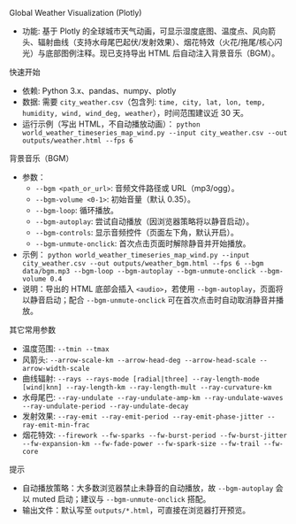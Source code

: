 Global Weather Visualization (Plotly)

- 功能: 基于 Plotly 的全球城市天气动画，可显示湿度底图、温度点、风向箭头、辐射曲线（支持水母尾巴起伏/发射效果）、烟花特效（火花/拖尾/核心闪光）与底部图例注释。现已支持导出 HTML 后自动注入背景音乐（BGM）。

快速开始
- 依赖: Python 3.x、pandas、numpy、plotly
- 数据: 需要 `city_weather.csv`（包含列: `time, city, lat, lon, temp, humidity, wind, wind_deg, weather`），时间范围建议近 30 天。
- 运行示例（写出 HTML，不自动播放动画）：
	`python world_weather_timeseries_map_wind.py --input city_weather.csv --out outputs/weather.html --fps 6`

背景音乐（BGM）
- 参数：
	- `--bgm <path_or_url>`: 音频文件路径或 URL（mp3/ogg）。
	- `--bgm-volume <0-1>`: 初始音量（默认 0.35）。
	- `--bgm-loop`: 循环播放。
	- `--bgm-autoplay`: 尝试自动播放（因浏览器策略将以静音启动）。
	- `--bgm-controls`: 显示音频控件（页面左下角，默认开启）。
	- `--bgm-unmute-onclick`: 首次点击页面时解除静音并开始播放。
- 示例：
	`python world_weather_timeseries_map_wind.py --input city_weather.csv --out outputs/weather_bgm.html --fps 6 --bgm data/bgm.mp3 --bgm-loop --bgm-autoplay --bgm-unmute-onclick --bgm-volume 0.4`
- 说明：导出的 HTML 底部会插入 `<audio>`，若使用 `--bgm-autoplay`，页面将以静音启动；配合 `--bgm-unmute-onclick` 可在首次点击时自动取消静音并播放。

其它常用参数
- 温度范围: `--tmin --tmax`
- 风箭头: `--arrow-scale-km --arrow-head-deg --arrow-head-scale --arrow-width-scale`
- 曲线辐射: `--rays --rays-mode [radial|three] --ray-length-mode [wind|knn] --ray-length-km --ray-length-mult --ray-curvature-km`
- 水母尾巴: `--ray-undulate --ray-undulate-amp-km --ray-undulate-waves --ray-undulate-period --ray-undulate-decay`
- 发射效果: `--ray-emit --ray-emit-period --ray-emit-phase-jitter --ray-emit-min-frac`
- 烟花特效: `--firework --fw-sparks --fw-burst-period --fw-burst-jitter --fw-expansion-km --fw-fade-power --fw-spark-size --fw-trail --fw-core`

提示
- 自动播放策略：大多数浏览器禁止未静音的自动播放，故 `--bgm-autoplay` 会以 muted 启动；建议与 `--bgm-unmute-onclick` 搭配。
- 输出文件：默认写至 `outputs/*.html`，可直接在浏览器打开预览。
